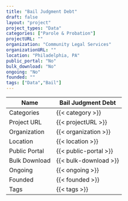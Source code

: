 ```yaml
---
title: "Bail Judgment Debt"
draft: false
layout: "project"
project_types: "Data"
categories: ["Parole & Probation"]
projectURL: ""
organization: "Community Legal Services"
organizationURL: ""
location: "Philadelphia, PA"
public_portal: "No"
bulk_download: "No"
ongoing: "No"
founded: ""
tags: ["Data","Bail"]
---
```



Name                    |  Bail Judgment Debt    
------------------------|----
Categories              | {{< category >}} 
Project URL             | {{< projectURL >}} 
Organization            | {{< organization >}} 
Location                | {{< location >}} 
Public Portal           | {{< public-portal >}} 
Bulk Download           | {{< bulk-download >}} 
Ongoing                 | {{< ongoing >}} 
Founded                 | {{< founded >}} 
Tags                    | {{< tags >}} 
